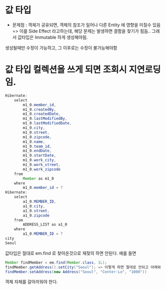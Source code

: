 # 값 타입

- 문제점 : 객체가 공유되면, 객체의 참조가 일어나 다른 Entity 에 영향을 미칠수 있음 => 이를 Side Effect 라고하는데, 
해당 문제는 발생하면 결함을 찾기가 힘듬.. 그래서 값타입은 Immutable 하게 생성해야됨.

생성될때만 수정이 가능하고, 그 이후로는 수정이 불가능해야함

# 값 타입 컬렉션을 쓰게 되면 조회시 지연로딩임.

```java
Hibernate: 
    select
        m1_0.member_id,
        m1_0.createdBy,
        m1_0.createdDate,
        m1_0.lastModifiedBy,
        m1_0.lastModifiedDate,
        m1_0.city,
        m1_0.street,
        m1_0.zipcode,
        m1_0.name,
        m1_0.team_id,
        m1_0.endDate,
        m1_0.startDate,
        m1_0.work_city,
        m1_0.work_street,
        m1_0.work_zipcode 
    from
        Member as m1_0 
    where
        m1_0.member_id = ?
Hibernate: 
    select
        a1_0.MEMBER_ID,
        a1_0.city,
        a1_0.street,
        a1_0.zipcode 
    from
        ADDRESS_LIST as a1_0 
    where
        a1_0.MEMBER_ID = ?
city
Seoul
```

값타입은 절대로 em.find 로 찾아온것으로 재젖의 하면 안된다. 예를 들면

```java
Member findMember = em.find(Member.class, 1L);
findMember.getAddress().setCity("Seoul"); => 이렇게 하면 절대로 안되고 아래와 같은 방식으로 해야된다.
findMember.setAddress(new Address("Seoul", "Center-Lo", "1000"))
```

객체 자체를 갈아끼워야 한다.